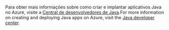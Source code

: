 <span data-ttu-id="3a783-101">Para obter mais informações sobre como criar e implantar aplicativos Java no Azure, visite a [Central de desenvolvedores de Java](https://docs.microsoft.com/java/api).</span><span class="sxs-lookup"><span data-stu-id="3a783-101">For more information on creating and deploying Java apps on Azure, visit the [Java developer center](https://docs.microsoft.com/java/api).</span></span>